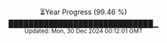 <p align="center">
⏳Year Progress (99.46 %)<br>
█████████████████████████████▁ <br>
<sub>Updated: Mon, 30 Dec 2024 00:12:01 GMT</sub>
</p>

